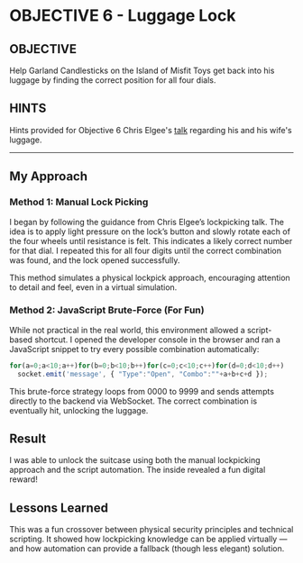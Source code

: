 # OBJECTIVE 6 - Luggage Lock



## OBJECTIVE
Help Garland Candlesticks on the Island of Misfit Toys get back into his luggage by finding the correct position for all four dials.

## HINTS

Hints provided for Objective 6
    Chris Elgee's [talk](https://www.youtube.com/watch?v=ycM1hBSEyog) regarding his and his wife's luggage. 


---

## My Approach

### Method 1: Manual Lock Picking 
I began by following the guidance from Chris Elgee’s lockpicking talk. The idea is to apply light pressure on the lock’s button and slowly rotate each of the four wheels until resistance is felt. This indicates a likely correct number for that dial. I repeated this for all four digits until the correct combination was found, and the lock opened successfully.

This method simulates a physical lockpick approach, encouraging attention to detail and feel, even in a virtual simulation.

### Method 2: JavaScript Brute-Force (For Fun)

While not practical in the real world, this environment allowed a script-based shortcut. I opened the developer console in the browser and ran a JavaScript snippet to try every possible combination automatically:

```javascript
for(a=0;a<10;a++)for(b=0;b<10;b++)for(c=0;c<10;c++)for(d=0;d<10;d++)
  socket.emit('message', { "Type":"Open", "Combo":""+a+b+c+d });
```

This brute-force strategy loops from 0000 to 9999 and sends attempts directly to the backend via WebSocket. The correct combination is eventually hit, unlocking the luggage.

## Result

I was able to unlock the suitcase using both the manual lockpicking approach and the script automation. The inside revealed a fun digital reward!

## Lessons Learned

This was a fun crossover between physical security principles and technical scripting. It showed how lockpicking knowledge can be applied virtually — and how automation can provide a fallback (though less elegant) solution.
